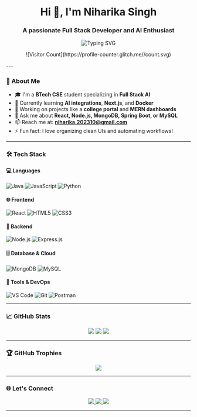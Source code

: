 <h1 align="center">Hi 👋, I'm Niharika Singh</h1>
<h3 align="center">A passionate Full Stack Developer and AI Enthusiast</h3>

<p align="center">
  <img src="https://readme-typing-svg.demolab.com?font=Fira+Code&pause=1000&center=true&width=435&lines=Full+Stack+Web+Developer;MERN+Stack+%F0%9F%94%A5;AI+%7C+ML+Learner+%F0%9F%A7%96;Open+Source+Contributor+%F0%9F%92%9A" alt="Typing SVG" />
</p>
<p align="center">![Visitor Count](https://profile-counter.glitch.me/<your-username>/count.svg)
</p>
---

### 🌟 About Me

- 🎓 I'm a **BTech CSE** student specializing in **Full Stack AI**
- 🌱 Currently learning **AI integrations**, **Next.js**, and **Docker**
- 💼 Working on projects like a **college portal** and **MERN dashboards**
- 💬 Ask me about **React, Node.js, MongoDB, Spring Boot, or MySQL**
- 📫 Reach me at: **niharika.202310@gmail.com**
- ⚡ Fun fact: I love organizing clean UIs and automating workflows!

---

### 🛠️ Tech Stack

#### 💻 Languages
![Java](https://img.shields.io/badge/Java-ED8B00?style=flat&logo=java&logoColor=white)
![JavaScript](https://img.shields.io/badge/JavaScript-F7DF1E?style=flat&logo=javascript&logoColor=black)
![Python](https://img.shields.io/badge/Python-3776AB?style=flat&logo=python&logoColor=white)

#### 🌐 Frontend
![React](https://img.shields.io/badge/React-20232A?style=flat&logo=react&logoColor=61DAFB)
![HTML5](https://img.shields.io/badge/HTML5-E34F26?style=flat&logo=html5&logoColor=white)
![CSS3](https://img.shields.io/badge/CSS3-1572B6?style=flat&logo=css3&logoColor=white)

#### 🔧 Backend
![Node.js](https://img.shields.io/badge/Node.js-339933?style=flat&logo=nodedotjs&logoColor=white)
![Express.js](https://img.shields.io/badge/Express.js-000000?style=flat&logo=express&logoColor=white)

#### 🗄️ Database & Cloud
![MongoDB](https://img.shields.io/badge/MongoDB-4EA94B?style=flat&logo=mongodb&logoColor=white)
![MySQL](https://img.shields.io/badge/MySQL-005C84?style=flat&logo=mysql&logoColor=white)

#### 🔧 Tools & DevOps
![VS Code](https://img.shields.io/badge/VS%20Code-007ACC?style=flat&logo=visual-studio-code&logoColor=white)
![Git](https://img.shields.io/badge/Git-F05032?style=flat&logo=git&logoColor=white)
![Postman](https://img.shields.io/badge/Postman-FF6C37?style=flat&logo=postman&logoColor=white)

---

### 📈 GitHub Stats

<p align="center">
  <img src="https://github-profile-summary-cards.vercel.app/api/cards/profile-details?username=N1har1ka&theme=dracula" />
  <img src="https://github-readme-stats.vercel.app/api?username=N1har1ka&show_icons=true&theme=tokyonight" />
  <img src="https://github-readme-streak-stats.herokuapp.com/?user=N1har1ka&theme=radical" />
</p>

---

### 🏆 GitHub Trophies

<p align="center">
  <img src="https://github-profile-trophy.vercel.app/?username=N1har1ka&theme=algolia&no-bg=true&no-frame=true&row=2&column=4" />
</p>

---

### 🌐 Let's Connect

<p align="center">
  <a href="https://linkedin.com/in/niharika-singh-07a34824a/" target="_blank">
    <img src="https://img.shields.io/badge/LinkedIn-blue?style=flat&logo=linkedin" />
  </a>
  <a href="mailto:niharika.202310@gmail.com">
    <img src="https://img.shields.io/badge/Gmail-D14836?style=flat&logo=gmail&logoColor=white" />
  </a>
  <a href="https://github.com/N1har1ka" target="_blank">
    <img src="https://img.shields.io/badge/GitHub-black?style=flat&logo=github" />
  </a>
</p>

---

<!-- Feel free to customize anything you like! -->
